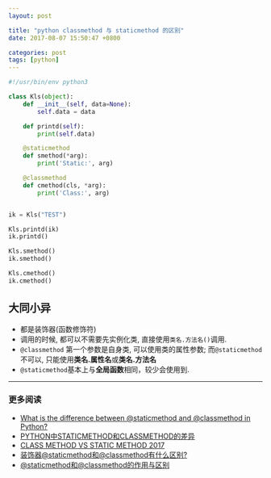 ```yaml
---
layout: post

title: "python classmethod 与 staticmethod 的区别"
date: 2017-08-07 15:50:47 +0800

categories: post
tags: [python]
---
```


```python
#!/usr/bin/env python3

class Kls(object):
    def __init__(self, data=None):
        self.data = data

    def printd(self):
        print(self.data)

    @staticmethod
    def smethod(*arg):
        print('Static:', arg)

    @classmethod
    def cmethod(cls, *arg):
        print('Class:', arg)


ik = Kls("TEST")

Kls.printd(ik)
ik.printd()

Kls.smethod()
ik.smethod()

Kls.cmethod()
ik.cmethod()
```

## **大同小异**

- 都是装饰器(函数修饰符)
- 调用的时候, 都可以不需要先实例化类, 直接使用`类名.方法名()`调用.
- `@classmethod` 第一个参数是自身类, 可以使用类的属性参数; 而`@staticmethod` 不可以, 只能使用**类名.属性名**或**类名.方法名**
- `@staticmethod`基本上与**全局函数**相同，较少会使用到.

---
### 更多阅读
- [What is the difference between @staticmethod and @classmethod in Python?](https://stackoverflow.com/questions/136097/what-is-the-difference-between-staticmethod-and-classmethod-in-python)
- [PYTHON中STATICMETHOD和CLASSMETHOD的差异](http://www.wklken.me/posts/2013/12/22/difference-between-staticmethod-and-classmethod-in-python.html)
- [CLASS METHOD VS STATIC METHOD 2017](http://www.bogotobogo.com/python/python_differences_between_static_method_and_class_method_instance_method.php)
- [装饰器@staticmethod和@classmethod有什么区别?](https://taizilongxu.gitbooks.io/stackoverflow-about-python/content/14/README.html)
- [@staticmethod和@classmethod的作用与区别](http://blog.csdn.net/handsomekang/article/details/9615239)

